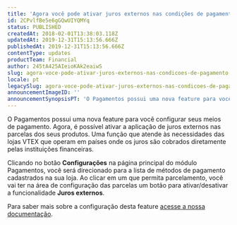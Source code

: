```yaml
---
title: 'Agora você pode ativar juros externos nas condições de pagamento'
id: 2CPvlfBe5e6gGQwUIYQMYq
status: PUBLISHED
createdAt: 2018-02-01T13:38:03.118Z
updatedAt: 2019-12-31T15:13:56.666Z
publishedAt: 2019-12-31T15:13:56.666Z
contentType: updates
productTeam: Financial
author: 245tA425AIeioKAk2eaiwS
slug: agora-voce-pode-ativar-juros-externos-nas-condicoes-de-pagamento
locale: pt
legacySlug: agora-voce-pode-ativar-juros-externos-nas-condicoes-de-pagamento
announcementImageID: ''
announcementSynopsisPT: 'O Pagamentos possui uma nova feature para você configurar seus meios de pagamento.'
---
```


O Pagamentos possui uma nova feature para você configurar seus meios de pagamento. Agora, é possível ativar a aplicação de juros externos nas parcelas dos seus produtos. Uma função que atende às necessidades das lojas VTEX que operam em países onde os juros são cobrados diretamente pelas instituições financeiras.

Clicando no botão __Configurações__ na página principal do módulo Pagamentos, você será direcionado para a lista de métodos de pagamento cadastrados na sua loja. Ao clicar em um que permita parcelamento, você vai ter na área de configuração das parcelas um botão para ativar/desativar a funcionalidade __Juros externos__. 

Para saber mais sobre a configuração desta feature [acesse a nossa documentação](/pt/tutorial/condicoes-de-pagamento#juros-externos).
